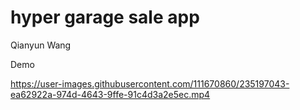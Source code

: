 # hyper garage sale app

Qianyun Wang

Demo



https://user-images.githubusercontent.com/111670860/235197043-ea62922a-974d-4643-9ffe-91c4d3a2e5ec.mp4

